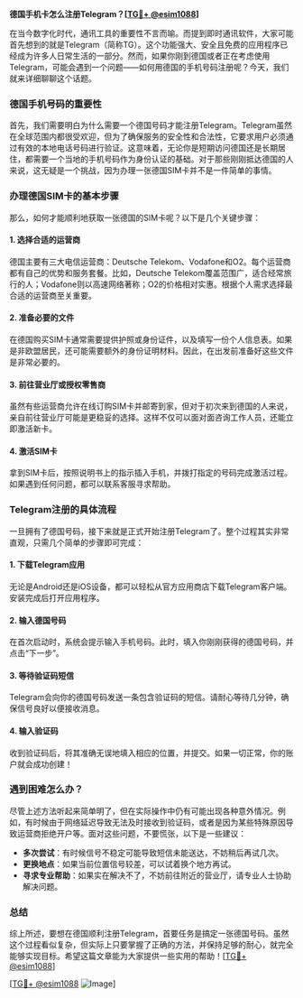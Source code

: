 **德国手机卡怎么注册Telegram？[[TG💪+ @esim1088](https://t.me/s/esim1088)]**

在当今数字化时代，通讯工具的重要性不言而喻。而提到即时通讯软件，大家可能首先想到的就是Telegram（简称TG）。这个功能强大、安全且免费的应用程序已经成为许多人日常生活的一部分。然而，如果你刚到德国或者正在考虑使用Telegram，可能会遇到一个问题——如何用德国的手机号码注册呢？今天，我们就来详细聊聊这个话题。

### 德国手机号码的重要性

首先，我们需要明白为什么需要一个德国号码才能注册Telegram。Telegram虽然在全球范围内都很受欢迎，但为了确保服务的安全性和合法性，它要求用户必须通过有效的本地电话号码进行验证。这意味着，无论你是短期访问德国还是长期居住，都需要一个当地的手机号码作为身份认证的基础。对于那些刚刚抵达德国的人来说，这无疑是一个挑战，因为办理一张德国SIM卡并不是一件简单的事情。

### 办理德国SIM卡的基本步骤

那么，如何才能顺利地获取一张德国的SIM卡呢？以下是几个关键步骤：

#### 1. 选择合适的运营商
德国主要有三大电信运营商：Deutsche Telekom、Vodafone和O2。每个运营商都有自己的优势和服务套餐。比如，Deutsche Telekom覆盖范围广，适合经常旅行的人；Vodafone则以高速网络著称；O2的价格相对实惠。根据个人需求选择最合适的运营商至关重要。

#### 2. 准备必要的文件
在德国购买SIM卡通常需要提供护照或身份证件，以及填写一份个人信息表。如果是非欧盟居民，还可能需要额外的身份证明材料。因此，在出发前准备好这些文件是非常必要的。

#### 3. 前往营业厅或授权零售商
虽然有些运营商允许在线订购SIM卡并邮寄到家，但对于初次来到德国的人来说，亲自前往营业厅可能是更稳妥的选择。这样不仅可以面对面咨询工作人员，还能立即激活新卡。

#### 4. 激活SIM卡
拿到SIM卡后，按照说明书上的指示插入手机，并拨打指定的号码完成激活过程。如果遇到任何问题，都可以联系客服寻求帮助。

### Telegram注册的具体流程

一旦拥有了德国号码，接下来就是正式开始注册Telegram了。整个过程其实非常直观，只需几个简单的步骤即可完成：

#### 1. 下载Telegram应用
无论是Android还是iOS设备，都可以轻松从官方应用商店下载Telegram客户端。安装完成后打开应用程序。

#### 2. 输入德国号码
在首次启动时，系统会提示输入手机号码。此时，填入你刚刚获得的德国号码，并点击“下一步”。

#### 3. 等待验证码短信
Telegram会向你的德国号码发送一条包含验证码的短信。请耐心等待几分钟，确保信号良好以便接收消息。

#### 4. 输入验证码
收到验证码后，将其准确无误地填入相应的位置，并提交。如果一切正常，你的账户就会成功创建！

### 遇到困难怎么办？

尽管上述方法听起来简单明了，但在实际操作中仍有可能出现各种意外情况。例如，有时候由于网络延迟导致无法及时接收到验证码，或者是因为某些特殊原因导致运营商拒绝开户等。面对这些问题，不要慌张，以下是一些建议：

- **多次尝试**：有时候信号不稳定可能导致短信未能送达，不妨稍后再试几次。
- **更换地点**：如果当前位置信号较差，可以试着换个地方再试。
- **寻求专业帮助**：如果实在解决不了，不妨前往附近的营业厅，请专业人士协助解决问题。

### 总结

综上所述，要想在德国顺利注册Telegram，首要任务是搞定一张德国号码。虽然这个过程看似复杂，但实际上只要掌握了正确的方法，并保持足够的耐心，就完全能够实现目标。希望这篇文章能为大家提供一些实用的帮助！[[TG💪+ @esim1088](https://t.me/s/esim1088)]

[[TG💪+ @esim1088](https://t.me/s/esim1088) ![Image](https://i.postimg.cc/4NQfJmqS/Snipaste-2025-05-13-00-14-12.png)]